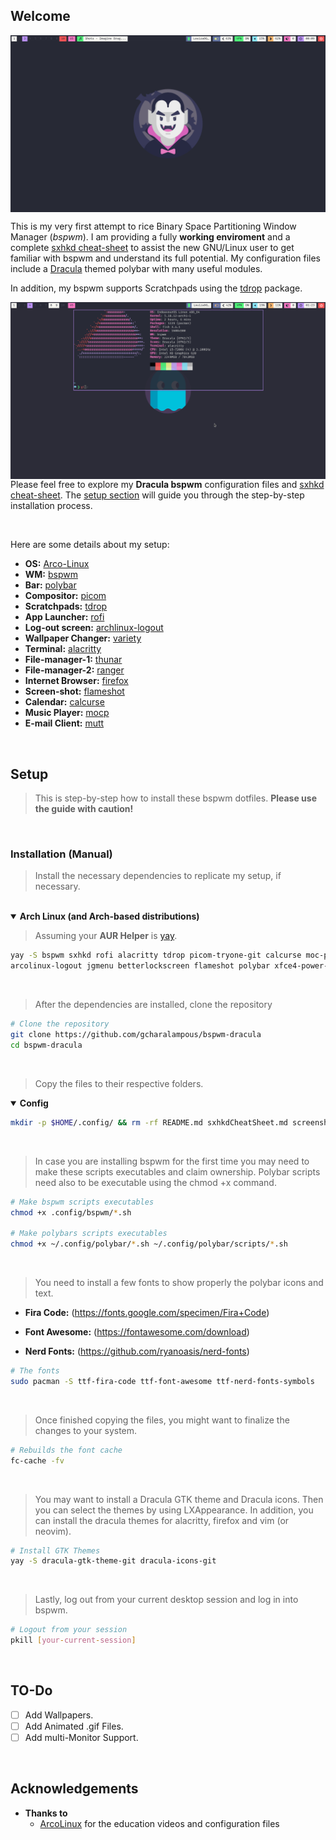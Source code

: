 ## Welcome

<img title="BSPWM-Dracula" src="screenshots/bspwm_rice_laptop.png" alt="img" align="center" width="" data-align="right">

This is my very first attempt to rice Binary Space Partitioning Window Manager (*bspwm*). I am providing a fully <b>working enviroment</b> and a complete [sxhkd cheat-sheet](cheat_sheet.md) to assist the new GNU/Linux user to get familiar with bspwm and understand its full potential. My configuration files include a [Dracula](https://draculatheme.com/) themed polybar with many useful modules. 

In addition, my bspwm supports Scratchpads using the [tdrop](https://github.com/noctuid/tdrop) package.

<img title="BSPWM-Scratchpads" src="screenshots/scratchpads.gif" alt="img" align="right" width="" data-align="center">

Please feel free to explore my **Dracula bspwm** configuration files and [sxhkd cheat-sheet](cheat_sheet.md). The [setup section](#setup) will guide you through the step-by-step installation process.

<br/>

Here are some details about my setup:

- **OS:**    [Arco-Linux](https://arcolinux.com/)
- **WM:**    [bspwm](https://github.com/baskerville/bspwm)
- **Bar:**     [polybar](https://github.com/jaagr/polybar)
- **Compositor:**     [picom](https://github.com/yshui/picom)
- **Scratchpads:** [tdrop](https://github.com/noctuid/tdrop)
- **App Launcher:**    [rofi](https://github.com/davatorium/rofi)
- **Log-out screen:**    [archlinux-logout](https://github.com/arcolinux/archlinux-logout)
- **Wallpaper Changer:**    [variety](https://github.com/varietywalls/variety)
- **Terminal:** [alacritty](https://github.com/alacritty/alacritty) 
- **File-manager-1:**    [thunar](https://docs.xfce.org/xfce/thunar/start)
- **File-manager-2:**    [ranger](https://github.com/ranger/ranger)
- **Internet Browser:**    [firefox](https://www.mozilla.org/en-US/firefox/new/)
- **Screen-shot:**   [flameshot](https://github.com/flameshot-org/flameshot)
- **Calendar:**    [calcurse](https://github.com/lfos/calcurse)
- **Music Player:**    [mocp](https://github.com/jonsafari/mocp)
- **E-mail Client:**    [mutt](http://www.mutt.org/)

<br/>

## Setup

> This is step-by-step how to install these bspwm dotfiles. **Please use the guide with caution!**

<br/>

### Installation (Manual)

> Install the necessary dependencies to replicate my setup, if necessary. 

<br/>

<details open>
   <summary><strong>Arch Linux (and Arch-based distributions)</strong></summary>

> Assuming your **AUR Helper** is [yay](https://github.com/Jguer/yay).

```sh
yay -S bspwm sxhkd rofi alacritty tdrop picom-tryone-git calcurse moc-pulse thunar mutt ranger variety \
arcolinux-logout jgmenu betterlockscreen flameshot polybar xfce4-power-manager numlockx blueberry pamac-aur
```

<br/>

> After the dependencies are installed, clone the repository

```sh
# Clone the repository
git clone https://github.com/gcharalampous/bspwm-dracula
cd bspwm-dracula
```

<br/>

> Copy the files to their respective folders.

<details open>
   <summary><strong>Config</strong></summary>

```sh
mkdir -p $HOME/.config/ && rm -rf README.md sxhkdCheatSheet.md screenshots/ .git/ && cp -r ./* $HOME/.config/
```

<br/>

> In case you are installing bspwm for the first time you may need to make these scripts executables and claim ownership. Polybar scripts need also to be executable using the chmod +x command.

```sh
# Make bspwm scripts executables
chmod +x .config/bspwm/*.sh

# Make polybars scripts executables
chmod +x ~/.config/polybar/*.sh ~/.config/polybar/scripts/*.sh
```

<br/>

> You need to install a few fonts to show properly the polybar icons and text.

- **Fira Code:** (https://fonts.google.com/specimen/Fira+Code)

- **Font Awesome:** (https://fontawesome.com/download)

- **Nerd Fonts:** (https://github.com/ryanoasis/nerd-fonts)

```sh
# The fonts
sudo pacman -S ttf-fira-code ttf-font-awesome ttf-nerd-fonts-symbols
```

<br/>

> Once finished copying the files, you might want to finalize the changes to your system.

```sh
# Rebuilds the font cache
fc-cache -fv
```

<br/>

> You may want to install a Dracula GTK theme and Dracula icons. Then you can select the themes by using LXAppearance. In addition, you can install the dracula themes for alacritty, firefox and vim (or neovim).

```sh
# Install GTK Themes
yay -S dracula-gtk-theme-git dracula-icons-git
```

<br/>

> Lastly, log out from your current desktop session and log in into bspwm.

```sh
# Logout from your session
pkill [your-current-session]
```

<br/>

## TO-Do

- [ ] Add Wallpapers.
- [ ] Add Animated .gif Files.
- [ ] Add multi-Monitor Support.

<br/>

## Acknowledgements

- **Thanks to**
  - [ArcoLinux](https://github.com/arcolinux/) for the education videos and configuration files
